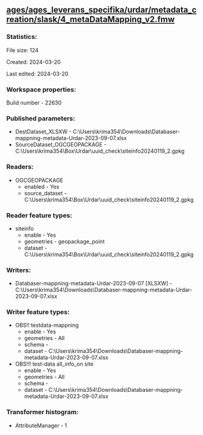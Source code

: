 ﻿## [ages/ages_leverans_specifika/urdar/metadata_creation/slask/4_metaDataMapping_v2.fmw](https://github.com/kicki58/kix_working_dir/blob/master/ages/ages_leverans_specifika/urdar/metadata_creation/slask/4_metaDataMapping_v2.fmw)

### Statistics:
File size: 124

Created: 2024-03-20

Last edited: 2024-03-20


### Workspace properties:
Build number    - 22630

### Published parameters:
*  DestDataset_XLSXW    -   C:\Users\krima354\Downloads\Databaser-mappning-metadata-Urdar-2023-09-07.xlsx
*  SourceDataset_OGCGEOPACKAGE    -   C:\Users\krima354\Box\Urdar\uuid_check\siteinfo20240119_2.gpkg

### Readers:
*  OGCGEOPACKAGE
    * enabled    -  Yes
    * source_dataset    -   C:\Users\krima354\Box\Urdar\uuid_check\siteinfo20240119_2.gpkg

### Reader feature types:
*  siteinfo
    * enable - Yes
    * geometries - geopackage_point
    * dataset - C:\Users\krima354\Box\Urdar\uuid_check\siteinfo20240119_2.gpkg


### Writers:
*  Databaser-mappning-metadata-Urdar-2023-09-07 [XLSXW]    -   C:\Users\krima354\Downloads\Databaser-mappning-metadata-Urdar-2023-09-07.xlsx

### Writer feature types:
*  OBS!! testdata-mappning
    * enable - Yes
    * geometries - All
    * schema - 
    * dataset - C:\Users\krima354\Downloads\Databaser-mappning-metadata-Urdar-2023-09-07.xlsx
*  OBS!!! test-data all_info_on site
    * enable - Yes
    * geometries - All
    * schema - 
    * dataset - C:\Users\krima354\Downloads\Databaser-mappning-metadata-Urdar-2023-09-07.xlsx

### Transformer histogram:
*  AttributeManager    -   1

